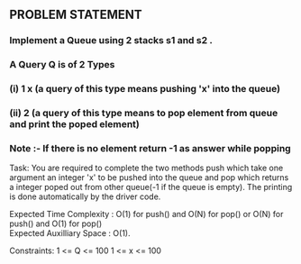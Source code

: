 ## PROBLEM STATEMENT
### Implement a Queue using 2 stacks s1 and s2 .
### A Query Q is of 2 Types
### (i) 1 x (a query of this type means  pushing 'x' into the queue)
### (ii) 2   (a query of this type means to pop element from queue and print the poped element)

### Note :- If there is no element return -1 as answer while popping

Task:
You are required to complete the two methods push which take one argument an integer 'x' to be pushed into the queue and pop which returns a integer poped out from other queue(-1 if the queue is empty). The printing is done automatically by the driver code.

Expected Time Complexity : O(1) for push() and O(N) for pop() or O(N) for push() and O(1) for pop()  
Expected Auxilliary Space : O(1).

Constraints:
1 <= Q <= 100
1 <= x <= 100
